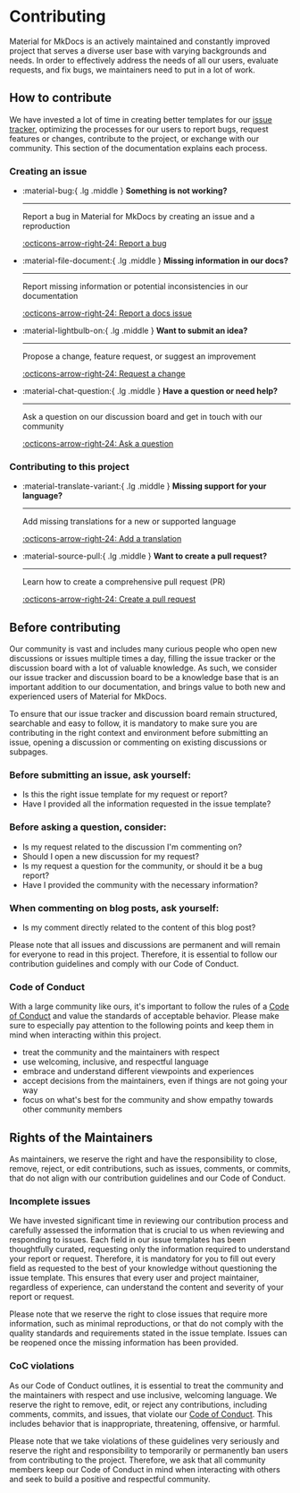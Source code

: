 # Contributing

Material for MkDocs is an actively maintained and constantly improved project 
that serves a diverse user base with varying backgrounds and needs. In order to 
effectively address the needs of all our users, evaluate requests, and fix bugs, 
we maintainers need to put in a lot of work.

## How to contribute

We have invested a lot of time in creating better templates for our
[issue tracker], optimizing the processes for our users to report bugs, request
features or changes, contribute to the project, or exchange with our community. 
This section of the documentation explains each process.

  [issue tracker]: https://github.com/squidfunk/mkdocs-material/issues

### Creating an issue

<div class="grid cards" markdown>

-   :material-bug:{ .lg .middle } __Something is not working?__

    ---

    Report a bug in Material for MkDocs by creating an issue and a reproduction

    [:octicons-arrow-right-24: Report a bug][report a bug]

-   :material-file-document:{ .lg .middle } __Missing information in our docs?__

    ---

    Report missing information or potential inconsistencies in our documentation

    [:octicons-arrow-right-24: Report a docs issue][report a docs issue]

-   :material-lightbulb-on:{ .lg .middle } __Want to submit an idea?__

    ---

    Propose a change, feature request, or suggest an improvement

    [:octicons-arrow-right-24: Request a change][request a change]

-   :material-chat-question:{ .lg .middle } __Have a question or need help?__

    ---

    Ask a question on our discussion board and get in touch with our community

    [:octicons-arrow-right-24: Ask a question][ask a question]

</div>

### Contributing to this project

<div class="grid cards" markdown>

-   :material-translate-variant:{ .lg .middle } __Missing support for your language?__

    ---

    Add missing translations for a new or supported language

    [:octicons-arrow-right-24: Add a translation](https://github.com/squidfunk/mkdocs-material/adding-a-translation)

-   :material-source-pull:{ .lg .middle } __Want to create a pull request?__

    ---

    Learn how to create a comprehensive pull request (PR)

    [:octicons-arrow-right-24: Create a pull request](https://github.com/squidfunk/mkdocs-material/creating-a-pull-request)

</div>

  [report a bug]: reporting-a-bug.md
  [report a docs issue]: reporting-a-docs-issue.md
  [request a change]: requesting-a-change.md
  [ask a question]: https://github.com/squidfunk/mkdocs-material/discussions

## Before contributing

Our community is vast and includes many curious people who open new discussions 
or issues multiple times a day, filling the issue tracker or the discussion 
board with a lot of valuable knowledge. As such, we consider our issue tracker 
and discussion board to be a knowledge base that is an important addition to our 
documentation, and brings value to both new and experienced users of Material 
for MkDocs.

To ensure that our issue tracker and discussion board remain structured,
searchable and easy to follow, it is mandatory to make sure you are contributing 
in the right context and environment before submitting an issue, opening a 
discussion or commenting on existing discussions or subpages.

### Before submitting an issue, ask yourself:

- Is this the right issue template for my request or report?
- Have I provided all the information requested in the issue template?

### Before asking a question, consider:

- Is my request related to the discussion I'm commenting on?
- Should I open a new discussion for my request?
- Is my request a question for the community, or should it be a bug report?
- Have I provided the community with the necessary information?

### When commenting on blog posts, ask yourself:

- Is my comment directly related to the content of this blog post?

Please note that all issues and discussions are permanent and will remain for 
everyone to read in this project. Therefore, it is essential to follow our 
contribution guidelines and comply with our Code of Conduct.

### Code of Conduct

With a large community like ours, it's important to follow the rules of a 
[Code of Conduct] and value the standards of acceptable behavior. Please make
sure to especially pay attention to the following points and keep them in mind 
when interacting within this project.  

- treat the community and the maintainers with respect
- use welcoming, inclusive, and respectful language
- embrace and understand different viewpoints and experiences
- accept decisions from the maintainers, even if things are not going your way
- focus on what's best for the community and show empathy towards other community members

## Rights of the Maintainers

As maintainers, we reserve the right and have the responsibility to close, 
remove, reject, or edit contributions, such as issues, comments, or commits, 
that do not align with our contribution guidelines and our Code of Conduct.

### Incomplete issues

We have invested significant time in reviewing our contribution process and 
carefully assessed the information that is crucial to us when reviewing and 
responding to issues. Each field in our issue templates has been thoughtfully 
curated, requesting only the information required to understand your report or 
request. Therefore, it is mandatory for you to fill out every field as requested 
to the best of your knowledge without questioning the issue template. This 
ensures that every user and project maintainer, regardless of experience, can 
understand the content and severity of your report or request.

Please note that we reserve the right to close issues that require more 
information, such as minimal reproductions, or that do not comply with the 
quality standards and requirements stated in the issue template. Issues can be 
reopened once the missing information has been provided.


### CoC violations

As our Code of Conduct outlines, it is essential to treat the community and the 
maintainers with respect and use inclusive, welcoming language. We reserve the 
right to remove, edit, or reject any contributions, including comments, commits, 
and issues, that violate our [Code of Conduct]. This includes behavior that is 
inappropriate, threatening, offensive, or harmful.

Please note that we take violations of these guidelines very seriously and 
reserve the right and responsibility to temporarily or permanently ban users 
from contributing to the project. Therefore, we ask that all community members 
keep our Code of Conduct in mind when interacting with others and seek to build 
a positive and respectful community.

[Code of Conduct]: https://github.com/squidfunk/mkdocs-material/blob/master/CODE_OF_CONDUCT.md

